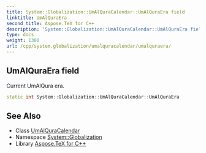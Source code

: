 ```yaml
---
title: System::Globalization::UmAlQuraCalendar::UmAlQuraEra field
linktitle: UmAlQuraEra
second_title: Aspose.TeX for C++
description: 'System::Globalization::UmAlQuraCalendar::UmAlQuraEra field. Current UmAlQura era in C++.'
type: docs
weight: 1300
url: /cpp/system.globalization/umalquracalendar/umalquraera/
---
```

## UmAlQuraEra field


Current UmAlQura era.

```cpp
static int System::Globalization::UmAlQuraCalendar::UmAlQuraEra
```

## See Also

* Class [UmAlQuraCalendar](../)
* Namespace [System::Globalization](../../)
* Library [Aspose.TeX for C++](../../../)

